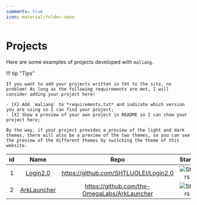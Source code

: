 ```yaml
---
comments: true
icon: material/folder-open
---
```


# Projects

Here are some examples of projects developed with `maliang`.

!!! tip "Tips"

    If you want to add your projects written in tkt to the site, no problem! As long as the following requirements are met, I will consider adding your project here!

    - [X] Add `maliang` to *requirements.txt* and indicate which version you are using so I can find your project;
    - [X] Show a preview of your own project in README so I can show your project here;

    By the way, if your project provides a preview of the light and dark themes, there will also be a preview of the two themes, so you can see the preview of the different themes by switching the theme of this website.

|  id   |            Name             |                      Repo                      |                                  Stars                                  |
| :---: | :-------------------------: | :--------------------------------------------: | :---------------------------------------------------------------------: |
|   1   |  [Login2.0](./users/1.md)   |    <https://github.com/SHTLUOLEI/Login2.0>     |    ![Stars](https://img.shields.io/github/stars/SHTLUOLEI/Login2.0)     |
|   2   | [ArkLauncher](./users/2.md) | <https://github.com/the-OmegaLabs/ArkLauncher> | ![Stars](https://img.shields.io/github/stars/the-OmegaLabs/ArkLauncher) |
